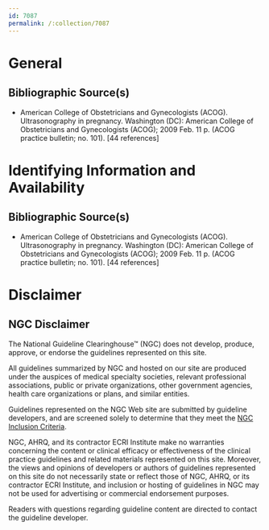 ```yaml
---
id: 7087
permalink: /:collection/7087
---
```


# General

## Bibliographic Source(s)

- American College of Obstetricians and Gynecologists (ACOG). Ultrasonography in pregnancy. Washington (DC): American College of Obstetricians and Gynecologists (ACOG); 2009 Feb. 11 p. (ACOG practice bulletin; no. 101). [44 references]

# Identifying Information and Availability

## Bibliographic Source(s)

- American College of Obstetricians and Gynecologists (ACOG). Ultrasonography in pregnancy. Washington (DC): American College of Obstetricians and Gynecologists (ACOG); 2009 Feb. 11 p. (ACOG practice bulletin; no. 101). [44 references]

# Disclaimer

## NGC Disclaimer

The National Guideline Clearinghouse™ (NGC) does not develop, produce, approve, or endorse the guidelines represented on this site.

All guidelines summarized by NGC and hosted on our site are produced under the auspices of medical specialty societies, relevant professional associations, public or private organizations, other government agencies, health care organizations or plans, and similar entities.

Guidelines represented on the NGC Web site are submitted by guideline developers, and are screened solely to determine that they meet the [NGC Inclusion Criteria](/help-and-about/summaries/inclusion-criteria).

NGC, AHRQ, and its contractor ECRI Institute make no warranties concerning the content or clinical efficacy or effectiveness of the clinical practice guidelines and related materials represented on this site. Moreover, the views and opinions of developers or authors of guidelines represented on this site do not necessarily state or reflect those of NGC, AHRQ, or its contractor ECRI Institute, and inclusion or hosting of guidelines in NGC may not be used for advertising or commercial endorsement purposes.

Readers with questions regarding guideline content are directed to contact the guideline developer.

